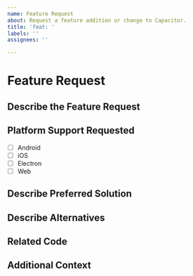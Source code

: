 ```yaml
---
name: Feature Request
about: Request a feature addition or change to Capacitor.
title: 'feat: '
labels: ''
assignees: ''

---
```


# Feature Request

## Describe the Feature Request
<!-- A clear and concise description of what the feature request is. Please include if your feature request is related to a problem. -->

## Platform Support Requested
<!-- Leave these checkboxes EMPTY until after the issue is created. Once the issue is created, check one or more boxes for the platform(s) where this feature should be added. Note that certain features may not be supported on some platforms (i.e. no web API is available, etc.) -->

- [ ] Android
- [ ] iOS
- [ ] Electron
- [ ] Web

## Describe Preferred Solution
<!-- A clear and concise description of what you want to happen. -->

## Describe Alternatives
<!-- A clear and concise description of any alternative solutions or features you've considered. -->

## Related Code
<!-- If you are able to illustrate the feature request with an example, please provide a sample application via an online code collaborator such as [StackBlitz](https://stackblitz.com), or [GitHub](https://github.com). -->

## Additional Context
<!-- List any other information that is relevant to your issue. Stack traces, related issues, suggestions on how to add, use case, Stack Overflow links, forum links, screenshots, OS if applicable, etc. -->
